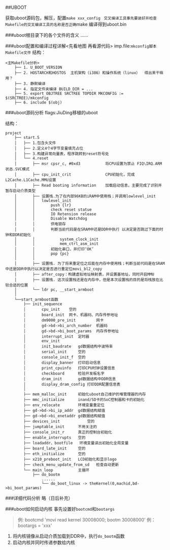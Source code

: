 ##UBOOT

获取uboot源码包，解压，配置``make xxx_config`` `` 交叉编译工具事先要装好并检查Makefile的交叉编译工具的名称是否正确``make 编译得到uboot.bin

###uboot根目录下的各个文件的含义
......

###uboot配置和编译过程详解<先看地图 再看源代码>
imp.file:``mkconfig脚本`` ``Makefile文件``
结构：

    <主Makefile分析>
        ├── 1. U_BOOT_VERSION
        ├── 2. HOSTARCH和HOSTOS  主机架构（i386）和操作系统（linux）  得出来干嘛用？
        ├── 3. 静默编译
        ├── 4. 指定文件夹编译 BUILD_DIR = ...
        ├── 5. export OBJTREE SRCTREE TOPDIR MKCONFIG := $(SRCTREE)/mkconfig
        ├── 6. include $(obj)

###uboot源码分析
flags:JiuDing移植的uboot

结构：

    project
        ├── start.S
        │   ├── 1.包含头文件
        │   ├── 2.定义4个4字节变量填充占位
        │   ├── 3.构建异常向量表，程序跳转到reset符号处
        │   └── 4.reset
        │       ├── msr cpsr_c, #0xd3           将CPU设置为禁止 FIQ\IRQ.ARM状态.SVC模式
        │       ├── cpu_init_crit               CPU初始化，完成L2Cache.L1Cache.MMU设置
        │       ├── Read booting information    加载启动信息，主要完成了识别并暂存启动介质类型
        │       ├── 设置栈.为了在内部96KB的iRAM中使用栈；并调用lowlevel_init
        │       │   lowlevel_init
        │       │       push {lr}
        │       │       check reset statue
        │       │       IO Retension release
        │       │       Disable Watchdog
        │       │       供电锁存
        │       │       判断当前代码是在SRAM中还是DDR中执行 以决定是否跳过下面的时钟和DDR初始化
        │       │           system_clock_init
        │       │           mem_ctrl_asm_init
        │       │       初始化串口，并打印‘OK’
        │       │       pop {pc}
        │       │
        │       ├── 设置栈. 为了将来重定位之后能在内存中使用栈；判断当前代码是在SRAM中还是DDR中执行以决定是否进行重定位movi_bl2_copy
        │       ├── after_copy：构建虚拟地址映射表，并设置基地址，同时开启MMU
        │       ├── 设置栈. 这次设置栈还是在内存中，但是本次设置栈的目的是将栈放在比较合适的位置
        │       └── ldr pc, __start_armboot
        │ 
        └──start_armboot函数
            ├── init_sequence
            │       cpu_init	空的
            │       board_init	网卡、机器码、内存传参地址
            │       dm9000_pre_init			网卡
            │       gd->bd->bi_arch_number	机器码
            │       gd->bd->bi_boot_params	内存传参地址
            │       interrupt_init	定时器
            │       env_init
            │       init_baudrate	gd数据结构中波特率
            │       serial_init		空的
            │       console_init_f	空的
            │       display_banner	打印启动信息
            │       print_cpuinfo	打印CPU时钟设置信息
            │       checkboard		检验开发板名字
            │       dram_init		gd数据结构中DDR信息
            │       display_dram_config	打印DDR配置信息表
            │
            ├── mem_malloc_init		初始化uboot自己维护的堆管理器的内存
            ├── mmc_initialize		inand/SD卡的SoC控制器和卡的初始化
            ├── env_relocate		环境变量重定位
            ├── gd->bd->bi_ip_addr	gd数据结构赋值
            ├── gd->bd->bi_enetaddr	gd数据结构赋值
            ├── devices_init			空的
            ├── jumptable_init		不用关注的
            ├── console_init_r		真正的控制台初始化
            ├── enable_interrupts	空的
            ├── loadaddr、bootfile 	环境变量读出初始化全局变量
            ├── board_late_init		空的
            ├── eth_initialize		空的
            ├── x210_preboot_init	LCD初始化和显示logo
            ├── check_menu_update_from_sd	检查自动更新
            └── main_loop			主循环
                ├── do_bootm
                    ......
                    └── do_boot_linux -> theKernel(0,machid,bd->bi_boot_params)
		
###详细代码分析
略（日后补充）

###uboot如何启动内核
事先设置好`bootcmd`和`bootargs`
> 例: bootcmd 'movi read kernel 30008000; bootm 30008000'
 例：bootargs = 'xxx'

1. 将内核镜像从启动介质加载到DDR中，执行`do_bootm`函数
2. 启动内核并同时传递参数给内核
 







